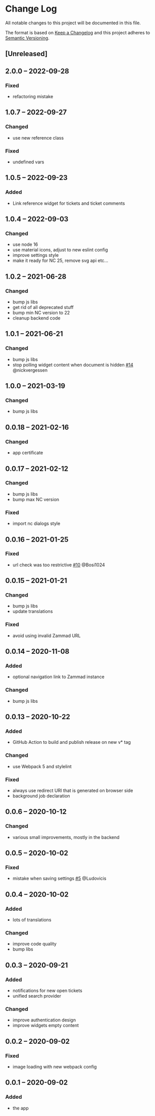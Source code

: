 # Change Log
All notable changes to this project will be documented in this file.

The format is based on [Keep a Changelog](http://keepachangelog.com/)
and this project adheres to [Semantic Versioning](http://semver.org/).

## [Unreleased]

## 2.0.0 – 2022-09-28
### Fixed
- refactoring mistake

## 1.0.7 – 2022-09-27
### Changed
- use new reference class

### Fixed
- undefined vars

## 1.0.5 – 2022-09-23
### Added
- Link reference widget for tickets and ticket comments

## 1.0.4 – 2022-09-03
### Changed
- use node 16
- use material icons, adjust to new eslint config
- improve settings style
- make it ready for NC 25, remove svg api etc...

## 1.0.2 – 2021-06-28
### Changed
- bump js libs
- get rid of all deprecated stuff
- bump min NC version to 22
- cleanup backend code

## 1.0.1 – 2021-06-21
### Changed
- bump js libs
- stop polling widget content when document is hidden
  [#14](https://github.com/nextcloud/integration_zammad/issues/14) @nickvergessen

## 1.0.0 – 2021-03-19
### Changed
- bump js libs

## 0.0.18 – 2021-02-16
### Changed
- app certificate

## 0.0.17 – 2021-02-12
### Changed
- bump js libs
- bump max NC version

### Fixed
- import nc dialogs style

## 0.0.16 – 2021-01-25
### Fixed
- url check was too restrictive
[#10](https://github.com/nextcloud/integration_zammad/issues/10) @Bosi1024

## 0.0.15 – 2021-01-21
### Changed
- bump js libs
- update translations

### Fixed
- avoid using invalid Zammad URL

## 0.0.14 – 2020-11-08
### Added
- optional navigation link to Zammad instance

### Changed
- bump js libs

## 0.0.13 – 2020-10-22
### Added
- GitHub Action to build and publish release on new v* tag

### Changed
- use Webpack 5 and stylelint

### Fixed
- always use redirect URI that is generated on browser side
- background job declaration

## 0.0.6 – 2020-10-12
### Changed
- various small improvements, mostly in the backend

## 0.0.5 – 2020-10-02
### Fixed
- mistake when saving settings
[#5](https://github.com/nextcloud/integration_zammad/issues/5) @Ludovicis

## 0.0.4 – 2020-10-02
### Added
- lots of translations

### Changed
- improve code quality
- bump libs

## 0.0.3 – 2020-09-21
### Added
* notifications for new open tickets
* unified search provider

### Changed
* improve authentication design
* improve widgets empty content

## 0.0.2 – 2020-09-02
### Fixed
* image loading with new webpack config

## 0.0.1 – 2020-09-02
### Added
* the app
